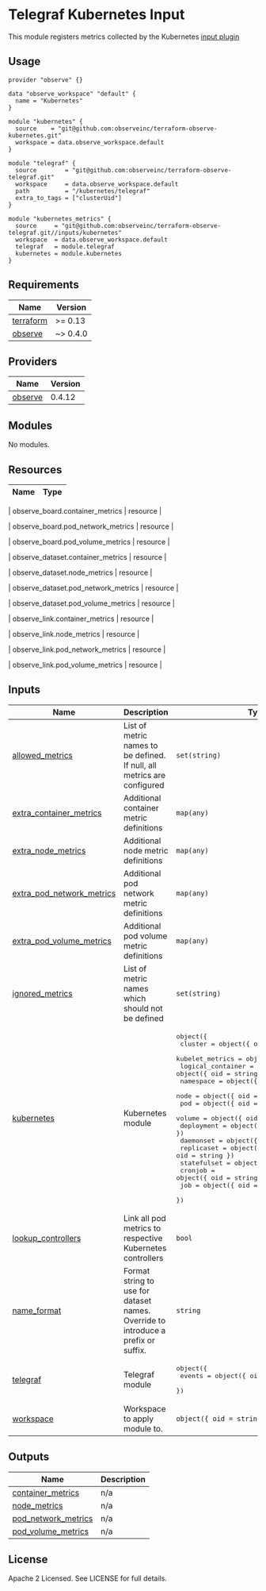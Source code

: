 # Telegraf Kubernetes Input

This module registers metrics collected by the Kubernetes [input plugin](https://github.com/influxdata/telegraf/blob/master/plugins/inputs/kubernetes/README.md)

## Usage

```hcl
provider "observe" {}

data "observe_workspace" "default" {
  name = "Kubernetes"
}

module "kubernetes" {
  source    = "git@github.com:observeinc/terraform-observe-kubernetes.git"
  workspace = data.observe_workspace.default
}

module "telegraf" {
  source        = "git@github.com:observeinc/terraform-observe-telegraf.git"
  workspace     = data.observe_workspace.default
  path          = "/kubernetes/telegraf"
  extra_to_tags = ["clusterUid"]
}

module "kubernetes_metrics" {
  source     = "git@github.com:observeinc/terraform-observe-telegraf.git//inputs/kubernetes"
  workspace  = data.observe_workspace.default
  telegraf   = module.telegraf
  kubernetes = module.kubernetes
}
```

<!-- BEGINNING OF PRE-COMMIT-TERRAFORM DOCS HOOK -->
## Requirements

| Name | Version |
|------|---------|
| <a name="requirement_terraform"></a> [terraform](#requirement\_terraform) | >= 0.13 |
| <a name="requirement_observe"></a> [observe](#requirement\_observe) | ~> 0.4.0 |

## Providers

| Name | Version |
|------|---------|
| <a name="provider_observe"></a> [observe](#provider\_observe) | 0.4.12 |

## Modules

No modules.

## Resources

| Name | Type |
|------|------|

| observe_board.container_metrics | resource |

| observe_board.pod_network_metrics | resource |

| observe_board.pod_volume_metrics | resource |

| observe_dataset.container_metrics | resource |

| observe_dataset.node_metrics | resource |

| observe_dataset.pod_network_metrics | resource |

| observe_dataset.pod_volume_metrics | resource |

| observe_link.container_metrics | resource |

| observe_link.node_metrics | resource |

| observe_link.pod_network_metrics | resource |

| observe_link.pod_volume_metrics | resource |

## Inputs

| Name | Description | Type | Default | Required |
|------|-------------|------|---------|:--------:|
| <a name="input_allowed_metrics"></a> [allowed\_metrics](#input\_allowed\_metrics) | List of metric names to be defined. If null, all metrics are configured | `set(string)` | `null` | no |
| <a name="input_extra_container_metrics"></a> [extra\_container\_metrics](#input\_extra\_container\_metrics) | Additional container metric definitions | `map(any)` | `{}` | no |
| <a name="input_extra_node_metrics"></a> [extra\_node\_metrics](#input\_extra\_node\_metrics) | Additional node metric definitions | `map(any)` | `{}` | no |
| <a name="input_extra_pod_network_metrics"></a> [extra\_pod\_network\_metrics](#input\_extra\_pod\_network\_metrics) | Additional pod network metric definitions | `map(any)` | `{}` | no |
| <a name="input_extra_pod_volume_metrics"></a> [extra\_pod\_volume\_metrics](#input\_extra\_pod\_volume\_metrics) | Additional pod volume metric definitions | `map(any)` | `{}` | no |
| <a name="input_ignored_metrics"></a> [ignored\_metrics](#input\_ignored\_metrics) | List of metric names which should not be defined | `set(string)` | `null` | no |
| <a name="input_kubernetes"></a> [kubernetes](#input\_kubernetes) | Kubernetes module | <pre>object({<br>    cluster           = object({ oid = string })<br>    kubelet_metrics   = object({ oid = string })<br>    logical_container = object({ oid = string })<br>    namespace         = object({ oid = string })<br>    node              = object({ oid = string })<br>    pod               = object({ oid = string })<br>    volume            = object({ oid = string })<br>    deployment        = object({ oid = string })<br>    daemonset         = object({ oid = string })<br>    replicaset        = object({ oid = string })<br>    statefulset       = object({ oid = string })<br>    cronjob           = object({ oid = string })<br>    job               = object({ oid = string })<br>  })</pre> | n/a | yes |
| <a name="input_lookup_controllers"></a> [lookup\_controllers](#input\_lookup\_controllers) | Link all pod metrics to respective Kubernetes controllers | `bool` | `false` | no |
| <a name="input_name_format"></a> [name\_format](#input\_name\_format) | Format string to use for dataset names. Override to introduce a prefix or suffix. | `string` | `"%s"` | no |
| <a name="input_telegraf"></a> [telegraf](#input\_telegraf) | Telegraf module | <pre>object({<br>    events = object({ oid = string })<br>  })</pre> | n/a | yes |
| <a name="input_workspace"></a> [workspace](#input\_workspace) | Workspace to apply module to. | `object({ oid = string })` | n/a | yes |

## Outputs

| Name | Description |
|------|-------------|
| <a name="output_container_metrics"></a> [container\_metrics](#output\_container\_metrics) | n/a |
| <a name="output_node_metrics"></a> [node\_metrics](#output\_node\_metrics) | n/a |
| <a name="output_pod_network_metrics"></a> [pod\_network\_metrics](#output\_pod\_network\_metrics) | n/a |
| <a name="output_pod_volume_metrics"></a> [pod\_volume\_metrics](#output\_pod\_volume\_metrics) | n/a |
<!-- END OF PRE-COMMIT-TERRAFORM DOCS HOOK -->

## License

Apache 2 Licensed. See LICENSE for full details.
